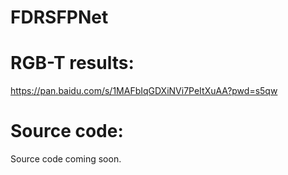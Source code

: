 # FDRSFPNet

# RGB-T results:
https://pan.baidu.com/s/1MAFbIqGDXiNVi7PeItXuAA?pwd=s5qw
# Source code:
Source code coming soon.
